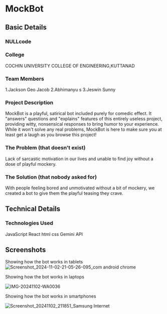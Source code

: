 # MockBot




## Basic Details
### NULLcode
### College
 COCHIN UNIVERSITY COLLEGE OF ENGINEERING,KUTTANAD
### Team Members
1.Jackson Geo Jacob
2.Abhimanyu s
3.Jeswin Sunny

### Project Description
MockBot is a playful, satirical bot included purely for comedic effect. It "answers" questions and "explains" features of this entirely useless project, providing witty, nonsensical responses to bring humor to your experience. While it won't solve any real problems, MockBot is here to make sure you at least get a laugh as you browse this project!

### The Problem (that doesn't exist)
Lack of sarcastic motivation in our lives and unable to find joy without a dose of playful mockery.

### The Solution (that nobody asked for)
With people feeling bored and unmotivated without a bit of mockery, we created a bot to give them the playful teasing they crave.

## Technical Details
### Technologies Used
JavaScript 
React
html
css
Gemini API

## Screenshots
Showing how the bot works in tablets 
![Screenshot_2024-11-02-21-05-26-095_com android chrome](https://github.com/user-attachments/assets/e3460550-bade-42f2-aa35-9453ca5b2a48)

Showing how the bot works in laptops 

![IMG-20241102-WA0036](https://github.com/user-attachments/assets/c0330a6c-bd6a-4c49-87ad-28a00ba7f1da)

Showing how the bot works in smartphones 

![Screenshot_20241102_211851_Samsung Internet](https://github.com/user-attachments/assets/e8999cb3-8cb5-430f-93c4-6c1b65123fba)





